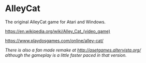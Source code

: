 # AlleyCat
The original AlleyCat game for Atari and Windows.

https://en.wikipedia.org/wiki/Alley_Cat_(video_game)

https://www.playdosgames.com/online/alley-cat/

_There is also a fan made remake at http://asetgames.altervista.org/ although the gameplay is a little faster paced in that version._
